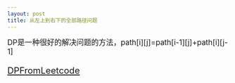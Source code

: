 ```yaml
---
layout: post
title: 从左上到右下的全部路径问题
---
```

<big>DP是一种很好的解决问题的方法，path[i][j]=path[i-1][j]+path[i][j-1]<big>

<a href="https://leetcode.com/discuss/38353/0ms-5-lines-dp-solution-in-c-with-explanations">DPFromLeetcode</a>


